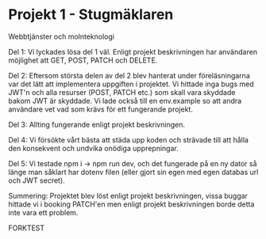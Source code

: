 # Projekt 1 - Stugmäklaren

Webbtjänster och molnteknologi

Del 1:
Vi lyckades lösa del 1 väl. Enligt projekt beskrivningen har användaren möjlighet att GET, POST, PATCH och DELETE. 

Del 2:
Eftersom största delen av del 2 blev hanterat under föreläsningarna var det lätt att implementera uppgiften i projektet. Vi hittade inga bugs med JWT'n och alla resurser (POST, PATCH etc.) som skall vara skyddade bakom JWT är skyddade. Vi lade också till en env.example so att andra användare vet vad som krävs för ett fungerande projekt.

Del 3:
Allting fungerande enligt projekt beskrivningen.

Del 4:
Vi försökte vårt bästa att städa upp koden och strävade till att hålla den konsekvent och undvika onödiga upprepningar.

Del 5:
Vi testade npm i -> npm run dev, och det fungerade på en ny dator så länge man såklart har dotenv filen (eller gjort sin egen med egen databas url och JWT secret).

Summering:
Projektet blev löst enligt projekt beskrivningen, vissa buggar hittade vi i booking PATCH'en men enligt projekt beskrivningen borde detta inte vara ett problem.


FORKTEST